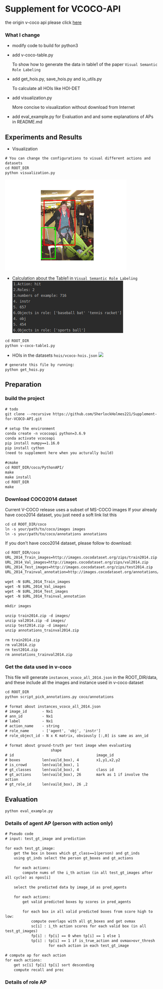 # Supplement for VCOCO-API
the origin v-coco api please click [here](https://github.com/s-gupta/v-coco.git)

### What I change 
- modify code to build for python3
- add v-coco-table.py 

  To show how to generate the data in table1 of the paper ```Visual Semantic Role Labeling```
- add get_hois.py, save_hois.py and io_utils.py
  
  To calculate all HOIs like HOI-DET
- add visualization.py 
  
  More concise to visualization without download from Internet

- add eval_example.py for Evaluation and and some explanations of APs in README.md  

## Experiments and Results
- Visualization
```
# You can change the configurations to visual different actions and datasets
cd ROOT_DIR
python visualization.py
```
![](https://github.com/SherlockHolmes221/Supplement-for-VCOCO-API/raw/master/carry_train.png)

- Calculation about the Table1 in ```Visual Semantic Role Labeling```
![](https://github.com/SherlockHolmes221/Supplement-for-VCOCO-API/raw/master/table1_part.png)
```
cd ROOT_DIR
python v-coco-table1.py
```
- HOIs in the datasets
```hois/vcoco-hois.json```
![](https://github.com/SherlockHolmes221/Supplement-for-VCOCO-API/raw/master/hois_part.png)
```
# generate this file by running:
python get_hois.py
``` 

## Preparation
### build the project 
```
# todo
git clone --recursive https://github.com/SherlockHolmes221/Supplement-for-VCOCO-API.git

# setup the environment
conda create -n vcocoapi python=3.6.9 
conda activate vcocoapi
pip install numpy==1.16.0
pip install cython 
(need to supplement here when you acturally build)

#cmake
cd ROOT_DIR/coco/PythonAPI/
make
make install
cd ROOT_DIR
make 
```

### Download COCO2014 dataset
Current V-COCO release uses a subset of MS-COCO images
If your already have coco2014 dataset, you just need a soft link list this
```
cd cd ROOT_DIR/coco
ln -s your/path/to/coco/images images
ln -s your/path/to/coco/annotations annotations
```
If you don't have coco2014 dataset, please follow to download:
```
cd ROOT_DIR/coco
URL_2014_Train_images=http://images.cocodataset.org/zips/train2014.zip
URL_2014_Val_images=http://images.cocodataset.org/zips/val2014.zip
URL_2014_Test_images=http://images.cocodataset.org/zips/test2014.zip
URL_2014_Trainval_annotation=http://images.cocodataset.org/annotations/annotations_trainval2014.zip

wget -N $URL_2014_Train_images
wget -N $URL_2014_Val_images
wget -N $URL_2014_Test_images
wget -N $URL_2014_Trainval_annotation

mkdir images

unzip train2014.zip -d images/
unzip val2014.zip -d images/
unzip test2014.zip -d images/
unzip annotations_trainval2014.zip

rm train2014.zip
rm val2014.zip
rm test2014.zip
rm annotations_trainval2014.zip
```

### Get the data used in v-coco
This file will generate ```instances_vcoco_all_2014.json``` in the ROOT_DIR/data,
and these include all the images and instance used in v-coco dataset
```
cd ROOT_DIR 
python script_pick_annotations.py coco/annotations

# format about instances_vcoco_all_2014.json
# image_id       - Nx1
# ann_id         - Nx1
# label          - Nx1
# action_name    - string
# role_name      - ['agent', 'obj', 'instr']
# role_object_id - N x K matrix, obviously [:,0] is same as ann_id

# format about ground-truth per test image when evaluating
                     shape 
# id                                      image_id
# boxes          len(vaild_box), 4        x1,y1,x2,y2
# is_crowd       len(vaild_box), 1
# gt_classes     len(vaild_box), 4        class id 
# gt_actions     len(vaild_box), 26       mark as 1 if involve the action
# gt_role_id     len(vaild_box), 26 ,2    
```

## Evaluation
```
python eval_example.py 
```
### Details of agent AP (person with action only)
```
# Pseudo code
# input: test_gt_image and prediction

for each test_gt_image:
    get the box in boxes which gt_class==1(person) and gt_inds
    using gt_inds select the person gt_boxes and gt_actions
    
    for each actions:
        compute nums of the i_th action (in all test_gt_images after all cycle) as npos[i]
    
    select the predicted data by image_id as pred_agents
    
    for each actions:
        get valid predicted boxes by scores in pred_agents
        
        for each box in all valid predicted boxes from score high to low:
            compute overlaps with all gt_boxes and get ovmax
            sc[i] : i_th action scores for each valid box (in all test_gt_images)
            fp[i] : fp[i] == 0 when tp[i] == 1 else 1
            tp[i] : tp[i] == 1 if is_true_action and ovmax>ovr_thresh 
                    for each action in each test_gt_image

# compute ap for each action
for each actions:
    get sc[i] fp[i] tp[i] sort descending
    compute recall and prec 
```
### Details of role AP 
```

```
